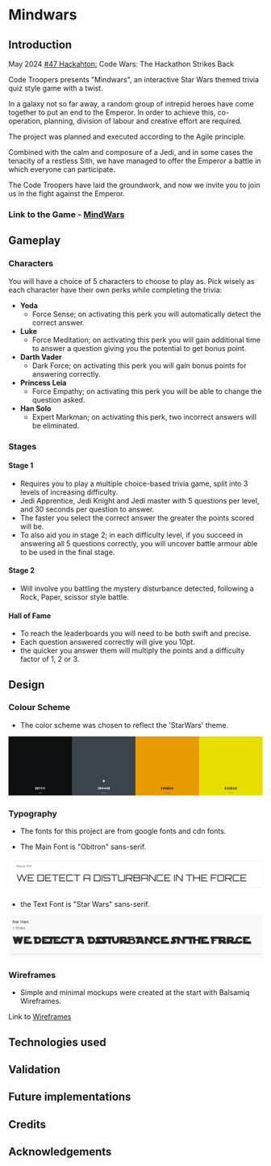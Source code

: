# Mindwars

## Introduction

May 2024 [#47 Hackahton:]((https://hackathon.codeinstitute.net/hackathon/47/))
Code Wars: The Hackathon Strikes Back

Code Troopers presents "Mindwars", an interactive Star Wars themed trivia quiz style game with a twist.

In a galaxy not so far away, a random group of intrepid heroes have come together to put an end to the Emperor. In order to achieve this, co-operation, planning, division of labour and creative effort are required. 

The project was planned and executed according to the Agile principle. 

Combined with the calm and composure of a Jedi, and in some cases the tenacity of a restless Sith, we have managed to offer the Emperor a battle in which everyone can participate.

The Code Troopers have laid the groundwork, and now we invite you to join us in the fight against the Emperor.

### Link to the Game - [MindWars](https://star-wars-e347f35c852d.herokuapp.com/)

## Gameplay

### Characters

You will have a choice of 5 characters to choose to play as. Pick wisely as each character have their own perks while completing the trivia:

-   **Yoda**  
	- Force Sense; on activating this perk you will automatically detect the correct answer.
-   **Luke** 
	- Force Meditation; on activating this perk you will gain additional time to answer a question giving you the potential to get bonus point.
-   **Darth Vader**  
	- Dark Force; on activating this perk you will gain bonus points for answering correctly.
-   **Princess Leia**  
	- Force Empathy; on activating this perk you will be able to change the question asked.
-   **Han Solo**  
	- Expert Markman; on activating this perk, two incorrect answers will be eliminated.

### Stages

#### **Stage 1**

- Requires you to play a multiple choice-based trivia game, split into 3 levels of increasing difficulty.
- Jedi Apprentice, Jedi Knight and Jedi master with 5 questions per level, and 30 seconds per question to answer.
- The faster you select the correct answer the greater the points scored will be.
- To also aid you in stage 2; in each difficulty level, if you succeed in answering all 5 questions correctly, you will uncover battle armour able to be used in the final stage.

#### **Stage 2**

- Will involve you battling the mystery disturbance detected, following a Rock, Paper, scissor style battle.

#### Hall of Fame
- To reach the leaderboards you will need to be both swift and precise.
- Each question answered correctly will give you 10pt.
- the quicker you answer them will multiply the points and a difficulty factor of 1, 2 or 3.

## Design

### Colour Scheme

- The color scheme was chosen to reflect the 'StarWars' theme.

![colour palette](static/images/readme_img/color-palette.png)

### Typography

- The fonts for this project are from google fonts and cdn fonts.

- The Main Font is "Obitron" sans-serif.

![Obitron](static/images/readme_img/orbitron.png)

- the Text Font is "Star Wars" sans-serif.

![Star Wars](static/images/readme_img/star-wars.png)

### Wireframes
- Simple and minimal mockups were created at the start with Balsamiq Wireframes.

Link to [Wireframes](https://github.com/tomik-z-cech/hackathon-may-2024-team-9/tree/main/static/images/readme_img/wireframes.pdf)

## Technologies used

## Validation

## Future implementations

## Credits

## Acknowledgements